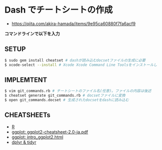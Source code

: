 # Dash でチートシートの作成
* https://qiita.com/akira-hamada/items/9e95ca60880f7fa6acf9

__コマンドラインで以下を入力__

## SETUP
```bash
$ sudo gem install cheatset # dashが読み込むdocsetファイルの生成に必要
$ xcode-select --install # Xcode Xcode Command Line Toolsをインストールしていない場合は実行
```

## IMPLEMTENT
```bash
$ vim git_commands.rb # チートシートのファイル名(任意)。ファイルの内容は後述
$ cheatset generate git_commands.rb # docsetファイルに変換
$ open git_commands.docset # 生成されたdocsetをdashに読み込む
```


## CHEATSHEETs
* [R](https://rstudio.com/resources/cheatsheets/)
* [ggplot: ggplot2-cheatsheet-2.0-ja.pdf](https://rstudio.com/wp-content/uploads/2016/10/ggplot2-cheatsheet-2.0-ja.pdf)
* [ggplot: intro_ggplot2.html](https://kazutan.github.io/fukuokaR11/intro_ggplot2.html)
* [dplyr & tidyr](https://rstudio.com/wp-content/uploads/2015/09/data-wrangling-japanese.pdf)
